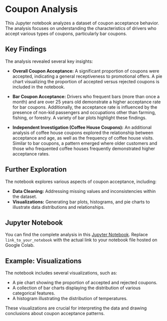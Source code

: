 # Coupon Analysis

This Jupyter notebook analyzes a dataset of coupon acceptance behavior. The analysis focuses on understanding the characteristics of drivers who accept various types of coupons, particularly bar coupons.

## Key Findings

The analysis revealed several key insights:

* **Overall Coupon Acceptance:** A significant proportion of coupons were accepted, indicating a general receptiveness to promotional offers.  A pie chart visualizing the proportion of accepted versus rejected coupons is included in the notebook.
* **Bar Coupon Acceptance:**  Drivers who frequent bars (more than once a month) and are over 25 years old demonstrate a higher acceptance rate for bar coupons.  Additionally, the acceptance rate is influenced by the presence of non-kid passengers and occupations other than farming, fishing, or forestry.  A variety of bar plots highlight these findings.

* **Independent Investigation (Coffee House Coupons):**  An additional analysis of coffee house coupons explored the relationship between acceptance and age, as well as the frequency of coffee house visits.  Similar to bar coupons, a pattern emerged where older customers and those who frequented coffee houses frequently demonstrated higher acceptance rates.

## Further Exploration

The notebook explores various aspects of coupon acceptance, including:

* **Data Cleaning:**  Addressing missing values and inconsistencies within the dataset.
* **Visualizations:**  Generating bar plots, histograms, and pie charts to illustrate data distributions and relationships.

## Jupyter Notebook

You can find the complete analysis in this [Jupyter Notebook](link_to_your_notebook).  Replace `link_to_your_notebook` with the actual link to your notebook file hosted on Google Colab.

## Example:  Visualizations

The notebook includes several visualizations, such as:

* A pie chart showing the proportion of accepted and rejected coupons.
* A collection of bar charts displaying the distribution of various categorical features.
* A histogram illustrating the distribution of temperatures.

These visualizations are crucial for interpreting the data and drawing conclusions about coupon acceptance patterns.

